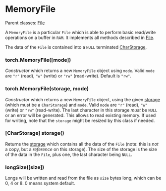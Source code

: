 <a name="torch.MemoryFile.dok"></a>
# MemoryFile #

Parent classes: [File](file.md)

A `MemoryFile` is a particular `File` which is able to perform basic
read/write operations on a buffer in `RAM`. It implements all methods
described in [File](file.md).

The data of the `File` is contained into a `NULL` terminated
[CharStorage](storage.md).

<a name="torch.MemoryFile"></a>
### torch.MemoryFile([mode]) ###

_Constructor_ which returns a new `MemoryFile` object using `mode`. Valid
`mode` are `"r"` (read), `"w"` (write) or `"rw"` (read-write). Default is `"rw"`.


<a name="torch.MemoryFile"></a>
### torch.MemoryFile(storage, mode) ###

_Constructor_ which returns a new `MemoryFile` object, using the given
[storage](storage.md) (which must be a `CharStorage`) and `mode`. Valid
`mode` are `"r"` (read), `"w"` (write) or `"rw"` (read-write). The last character
in this storage _must_ be `NULL` or an error will be generated. This allows
to read existing memory. If used for writing, note that the `storage` might
be resized by this class if needed.

<a name="torch.MemoryFile.storage"></a>
### [CharStorage] storage() ###

Returns the [storage](storage.md) which contains all the data of the
`File` (note: this is _not_ a copy, but a _reference_ on this storage). The
size of the storage is the size of the data in the `File`, plus one, the
last character being `NULL`.

<a name="torch.MemoryFile.longSize"/></a>
### longSize([size]) ###

Longs will be written and read from the file as `size` bytes long, which
can be 0, 4 or 8. 0 means system default.
